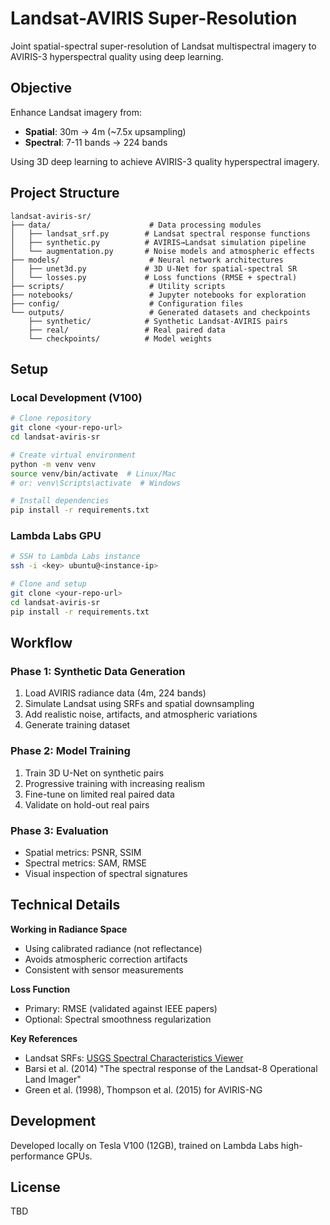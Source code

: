# Landsat-AVIRIS Super-Resolution

Joint spatial-spectral super-resolution of Landsat multispectral imagery to AVIRIS-3 hyperspectral quality using deep learning.

## Objective

Enhance Landsat imagery from:
- **Spatial**: 30m → 4m (~7.5x upsampling)
- **Spectral**: 7-11 bands → 224 bands

Using 3D deep learning to achieve AVIRIS-3 quality hyperspectral imagery.

## Project Structure

```
landsat-aviris-sr/
├── data/                      # Data processing modules
│   ├── landsat_srf.py        # Landsat spectral response functions
│   ├── synthetic.py          # AVIRIS→Landsat simulation pipeline
│   └── augmentation.py       # Noise models and atmospheric effects
├── models/                    # Neural network architectures
│   ├── unet3d.py             # 3D U-Net for spatial-spectral SR
│   └── losses.py             # Loss functions (RMSE + spectral)
├── scripts/                   # Utility scripts
├── notebooks/                 # Jupyter notebooks for exploration
├── config/                    # Configuration files
└── outputs/                   # Generated datasets and checkpoints
    ├── synthetic/            # Synthetic Landsat-AVIRIS pairs
    ├── real/                 # Real paired data
    └── checkpoints/          # Model weights
```

## Setup

### Local Development (V100)

```bash
# Clone repository
git clone <your-repo-url>
cd landsat-aviris-sr

# Create virtual environment
python -m venv venv
source venv/bin/activate  # Linux/Mac
# or: venv\Scripts\activate  # Windows

# Install dependencies
pip install -r requirements.txt
```

### Lambda Labs GPU

```bash
# SSH to Lambda Labs instance
ssh -i <key> ubuntu@<instance-ip>

# Clone and setup
git clone <your-repo-url>
cd landsat-aviris-sr
pip install -r requirements.txt
```

## Workflow

### Phase 1: Synthetic Data Generation
1. Load AVIRIS radiance data (4m, 224 bands)
2. Simulate Landsat using SRFs and spatial downsampling
3. Add realistic noise, artifacts, and atmospheric variations
4. Generate training dataset

### Phase 2: Model Training
1. Train 3D U-Net on synthetic pairs
2. Progressive training with increasing realism
3. Fine-tune on limited real paired data
4. Validate on hold-out real pairs

### Phase 3: Evaluation
- Spatial metrics: PSNR, SSIM
- Spectral metrics: SAM, RMSE
- Visual inspection of spectral signatures

## Technical Details

**Working in Radiance Space**
- Using calibrated radiance (not reflectance)
- Avoids atmospheric correction artifacts
- Consistent with sensor measurements

**Loss Function**
- Primary: RMSE (validated against IEEE papers)
- Optional: Spectral smoothness regularization

**Key References**
- Landsat SRFs: [USGS Spectral Characteristics Viewer](https://www.usgs.gov/landsat-missions/spectral-characteristics-viewer)
- Barsi et al. (2014) "The spectral response of the Landsat-8 Operational Land Imager"
- Green et al. (1998), Thompson et al. (2015) for AVIRIS-NG

## Development

Developed locally on Tesla V100 (12GB), trained on Lambda Labs high-performance GPUs.

## License

TBD
